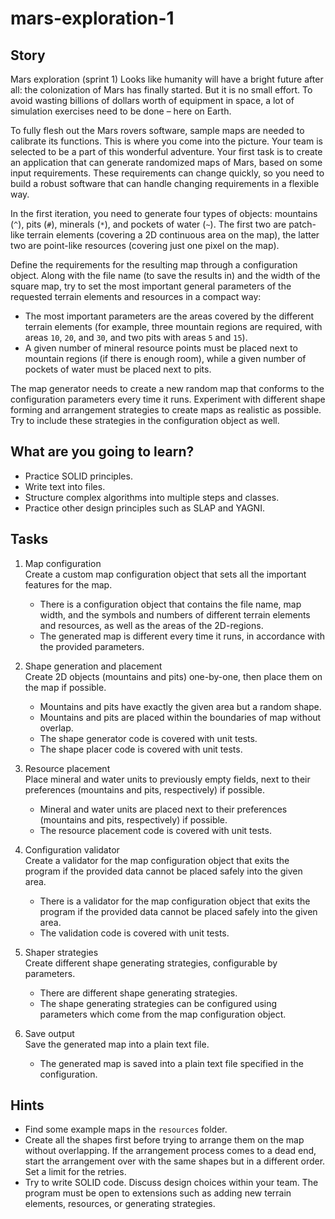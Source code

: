 # mars-exploration-1

## Story

Mars exploration (sprint 1)
Looks like humanity will have a bright future after all: the colonization of Mars has finally started. But it is no
small effort. To avoid wasting billions of dollars worth of equipment in space, a lot of simulation exercises need to be
done – here on Earth.

To fully flesh out the Mars rovers software, sample maps are needed to calibrate its functions. This is where you come
into the picture. Your team is selected to be a part of this wonderful adventure. Your first task is to create an
application that can generate randomized maps of Mars, based on some input requirements. These requirements can change
quickly, so you need to build a robust software that can handle changing requirements in a flexible way.

In the first iteration, you need to generate four types of objects: mountains (`^`), pits (`#`), minerals (`*`), and
pockets of water (`~`). The first two are patch-like terrain elements (covering a 2D continuous area on the map), the
latter two are point-like resources (covering just one pixel on the map).

Define the requirements for the resulting map through a configuration object. Along with the file name (to save the
results in) and the width of the square map, try to set the most important general parameters of the requested terrain
elements and resources in a compact way:

- The most important parameters are the areas covered by the different terrain elements (for example, three mountain
  regions are required, with areas `10`, `20`, and `30`, and two pits with areas `5` and `15`).
- A given number of mineral resource points must be placed next to mountain regions (if there is enough room), while a
  given number of pockets of water must be placed next to pits.

The map generator needs to create a new random map that conforms to the configuration parameters every time it runs.
Experiment with different shape forming and arrangement strategies to create maps as realistic as possible. Try to
include these strategies in the configuration object as well.

## What are you going to learn?

- Practice SOLID principles.
- Write text into files.
- Structure complex algorithms into multiple steps and classes.
- Practice other design principles such as SLAP and YAGNI.

## Tasks

1. Map configuration\
   Create a custom map configuration object that sets all the important features for the map.
    - There is a configuration object that contains the file name, map width, and the symbols and numbers of different
      terrain elements and resources, as well as the areas of the 2D-regions.
    - The generated map is different every time it runs, in accordance with the provided parameters.


2. Shape generation and placement\
   Create 2D objects (mountains and pits) one-by-one, then place them on the map if possible.
    - Mountains and pits have exactly the given area but a random shape.
    - Mountains and pits are placed within the boundaries of map without overlap.
    - The shape generator code is covered with unit tests.
    - The shape placer code is covered with unit tests.

3. Resource placement\
   Place mineral and water units to previously empty fields, next to their preferences (mountains and pits,
   respectively) if possible.
    - Mineral and water units are placed next to their preferences (mountains and pits, respectively) if possible.
    - The resource placement code is covered with unit tests.

4. Configuration validator\
   Create a validator for the map configuration object that exits the program if the provided data cannot be placed
   safely into the given area.
    - There is a validator for the map configuration object that exits the program if the provided data cannot be placed
      safely into the given area.
    - The validation code is covered with unit tests.

5. Shaper strategies\
   Create different shape generating strategies, configurable by parameters.
    - There are different shape generating strategies.
    - The shape generating strategies can be configured using parameters which come from the map configuration object.

6. Save output\
   Save the generated map into a plain text file.
    - The generated map is saved into a plain text file specified in the configuration.

## Hints

- Find some example maps in the `resources` folder.
- Create all the shapes first before trying to arrange them on the map without overlapping. If the arrangement process
  comes to a dead end, start the arrangement over with the same shapes but in a different order. Set a limit for the
  retries.
- Try to write SOLID code. Discuss design choices within your team. The program must be open to extensions such as
  adding new terrain elements, resources, or generating strategies.


